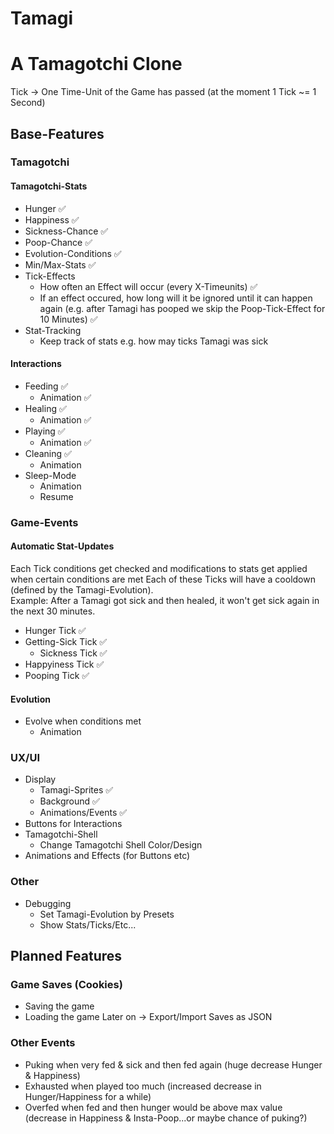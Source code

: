 ﻿# Tamagi #
# A Tamagotchi Clone #
Tick -> One Time-Unit of the Game has passed (at the moment 1 Tick ~= 1 Second)

## Base-Features

### Tamagotchi
#### Tamagotchi-Stats
- Hunger ✅
- Happiness ✅
- Sickness-Chance ✅
- Poop-Chance ✅
- Evolution-Conditions ✅
- Min/Max-Stats ✅
- Tick-Effects
  - How often an Effect will occur (every X-Timeunits) ✅
  - If an effect occured, how long will it be ignored until it can happen again (e.g. after Tamagi has pooped we skip the Poop-Tick-Effect for 10 Minutes) ✅
- Stat-Tracking
    - Keep track of stats e.g. how may ticks Tamagi was sick 

#### Interactions
- Feeding ✅
  - Animation ✅
- Healing ✅
  - Animation ✅
- Playing ✅
  - Animation ✅
- Cleaning ✅
  - Animation
- Sleep-Mode
  - Animation
  - Resume

### Game-Events
#### Automatic Stat-Updates
Each Tick conditions get checked and modifications to stats get applied when certain conditions are met
Each of these Ticks will have a cooldown (defined by the Tamagi-Evolution).  
Example: After a Tamagi got sick and then healed, it won't get sick again in the next 30 minutes.

- Hunger Tick ✅
- Getting-Sick Tick ✅
    - Sickness Tick ✅
- Happyiness Tick ✅
- Pooping Tick ✅
  
#### Evolution
- Evolve when conditions met
  - Animation

### UX/UI
- Display
    - Tamagi-Sprites ✅
    - Background ✅
    - Animations/Events ✅
- Buttons for Interactions
- Tamagotchi-Shell
  - Change Tamagotchi Shell Color/Design
- Animations and Effects (for Buttons etc)

### Other
- Debugging
  - Set Tamagi-Evolution by Presets
  - Show Stats/Ticks/Etc...

 
## Planned Features
### Game Saves (Cookies)
- Saving the game
- Loading the game
Later on -> Export/Import Saves as JSON

### Other Events
- Puking when very fed & sick and then fed again (huge decrease Hunger & Happiness)
- Exhausted when played too much (increased decrease in Hunger/Happiness for a while)
- Overfed when fed and then hunger would be above max value (decrease in Happiness & Insta-Poop...or maybe chance of puking?)
 



